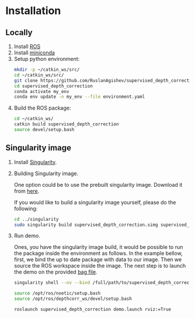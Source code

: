 # Installation

## Locally

1. Install [ROS](http://wiki.ros.org/ROS/Installation)
2. Install [miniconda](https://docs.conda.io/en/latest/miniconda.html)
3. Setup python environment:
   ```bash
   mkdir -p ~/catkin_ws/src/
   cd ~/catkin_ws/src/
   git clone https://github.com/RuslanAgishev/supervised_depth_correction.git
   cd supervised_depth_correction
   conda activate my_env
   conda env update -n my_env --file environment.yaml
   ```
4. Build the ROS package:
   ```bash
   cd ~/catkin_ws/
   catkin build supervised_depth_correction
   source devel/setup.bash
   ```

## Singularity image

1. Install [Singularity](https://github.com/RuslanAgishev/supervised_depth_correction/blob/main/docs/singularity.md).

2. Building Singularity image.
   
   One option could be to use the prebuilt singularity image.
   Download it from [here](https://drive.google.com/drive/folders/1sLJKLenocEIsqBZJy4HELBphzaQNVjbe?usp=sharing).

   If you would like to build a singularity image yourself,
   please do the following:

   ```bash
   cd ../singularity
   sudo singularity build supervised_depth_correction.simg supervised_depth_correction.txt
   ```

3. Run demo.

   Ones, you have the singularity image build, it would be possible to run the package inside the environment as follows.
   In the example bellow, first, we bind the up to date package with data to our image.
   Then we source the ROS workspace inside the image.
   The next step is to launch the demo on the provided [bag file](https://drive.google.com/file/d/1kFbH38nbsHm7UR1B9Du3A0BcjLG1CiSR/view?usp=sharing).

   ```bash
   singularity shell --nv --bind /full/path/to/supervised_depth_correction/data/:/opt/ros/depthcorr_ws/src/supervised_depth_correction/data/ supervised_depth_correction.simg

   source /opt/ros/noetic/setup.bash
   source /opt/ros/depthcorr_ws/devel/setup.bash

   roslaunch supervised_depth_correction demo.launch rviz:=True
   ```
